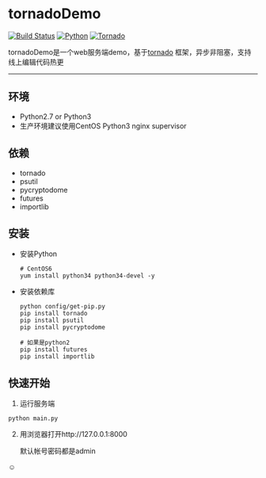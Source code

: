 # tornadoDemo

[![Build Status](https://img.shields.io/travis/rust-lang/rust/master.svg)]()
[![Python](https://img.shields.io/badge/Python-2&3-blue.svg)](https://www.python.org/)
[![Tornado](https://img.shields.io/badge/Firefy-1.3-yellowgreen.svg)](https://github.com/tornadoweb/tornado)

tornadoDemo是一个web服务端demo，基于[tornado](https://github.com/tornadoweb/tornado) 框架，异步非阻塞，支持线上编辑代码热更

--------

## 环境
* Python2.7 or Python3
* 生产环境建议使用CentOS Python3 nginx supervisor

## 依赖
* tornado
* psutil
* pycryptodome
* futures
* importlib


## 安装
* 安装Python

  ```
  # CentOS6
  yum install python34 python34-devel -y
  ```
* 安装依赖库

  ```
  python config/get-pip.py
  pip install tornado
  pip install psutil
  pip install pycryptodome

  # 如果是python2
  pip install futures
  pip install importlib
  ```


## 快速开始
1. 运行服务端
  ```
  python main.py
  ```
2. 用浏览器打开http://127.0.0.1:8000

   默认帐号密码都是admin

 :relaxed: